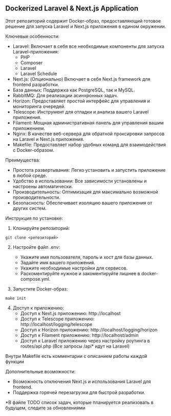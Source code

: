 ## Dockerized Laravel & Next.js Application

Этот репозиторий содержит Docker-образ, предоставляющий готовое решение для запуска Laravel и Next.js приложения в едином окружении.

Ключевые особенности:
<ul>
<li>Laravel: Включает в себя все необходимые компоненты для запуска Laravel-приложения: 
    <ul>
        <li>PHP</li>
        <li>Composer</li>
        <li>Laravel</li>
        <li>Laravel Schedule</li>
    </ul>
</li>
<li>Next.js: (Опционально) Включает в себя Next.js framework для frontend разработки.
<li>База данных: Поддержка как PostgreSQL, так и MySQL.
<li>RabbitMQ: Для реализации асинхронных задач.
<li>Horizon: Предоставляет простой интерфейс для управления и мониторинга очередей.
<li>Telescope: Инструмент для отладки и анализа вашего Laravel приложения.
<li>Filament: Мощная административная панель для управления вашим приложением.
<li>Nginx: В качестве веб-сервера для обратной проксировки запросов на Laravel и Next.js приложения.
<li>Makefile: Предоставляет набор удобных команд для взаимодействия с Docker-образом.
</ul>

Преимущества:
<ul>
    <li>Простота развертывания: Легко установить и запустить приложение в любой среде.</li>
    <li>Удобство в использовании: Все зависимости установлены и настроены автоматически.</li>
    <li>Производительность: Оптимизация для максимально возможной производительности.</li>
    <li>Безопасность: Обеспечивает изоляцию вашего приложения от других систем.</li>
</ul>
Инструкция по установке:

1. Клонируйте репозиторий:
```
git clone <репозиторий>
```

2. Настройте файл .env:
    * Укажите имя пользователя, пароль и хост для базы данных.
    * Задайте имя вашего приложения.
    * Укажите необходимые настройки для сервисов.
    * Раскоментируйте нужное и закоментируйте лишнее в docker-compose.yml.

3. Запустите Docker-образ:
```
make init
```

4. Доступ к приложению: 
    * Доступ к Next.js приложению: http://localhost
    * Доступ к Telescope приложению: http://localhost/logging/telescope
    * Доступ к Horizon приложению: http://localhost/logging/horizon
    * Доступ к Filament приложению: http://localhost/admin
    * Доступ к Laravel приложению через настройку роутинга в routes/api.php (Все запросы /api* идут на Laravel)

Внутри Makefile есть комментарии с описанием работы каждой функции

Дополнительные возможности:

<ul>
    <li>Возможность отключения Next.js и использования Laravel для frontend.</li>
    <li>Поддержка горячей перезагрузки для быстрой разработки.</li>
</ul>

*В файле TODO список задач, которые планируется реализовать в будущем, следите за обновлениями
